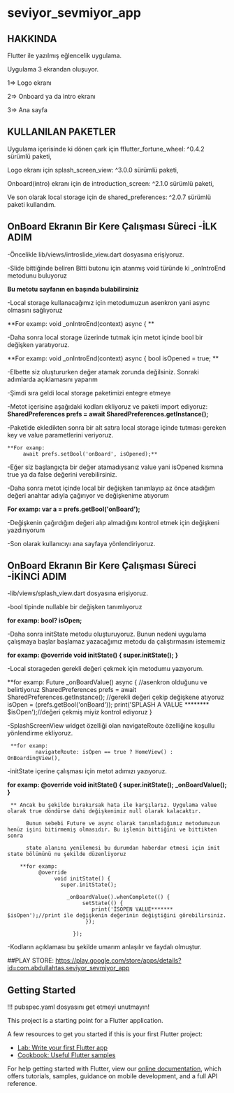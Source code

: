 # seviyor_sevmiyor_app

## HAKKINDA
Flutter ile yazılmış eğlencelik uygulama.

Uygulama 3 ekrandan oluşuyor. 

1=> Logo ekranı 

2=> Onboard ya da intro ekranı

3=> Ana sayfa

## KULLANILAN PAKETLER
Uygulama içerisinde ki dönen çark için fflutter_fortune_wheel: ^0.4.2 sürümlü paketi,

Logo ekranı için splash_screen_view: ^3.0.0 sürümlü paketi, 

Onboard(intro) ekranı için de introduction_screen: ^2.1.0 sürümlü paketi,

Ve son olarak local storage için de shared_preferences: ^2.0.7 sürümlü paketi kullandım.


## OnBoard Ekranın Bir Kere Çalışması Süreci -İLK ADIM
-Öncelikle lib/views/introslide_view.dart dosyasına erişiyoruz.

-Slide bittiğinde beliren Bitti butonu için atanmış void türünde ki _onIntroEnd metodunu buluyoruz

**Bu metotu sayfanın en başında bulabilirsiniz**

-Local storage kullanacağımız için metodumuzun asenkron yani async olmasını sağlıyoruz

**For examp:
       void _onIntroEnd(context) async { **

-Daha sonra local storage üzerinde tutmak için metot içinde bool bir değişken yaratıyoruz. 

 **For examp:
        void _onIntroEnd(context) async {
    bool isOpened = true; **
    
-Elbette siz oluştururken değer atamak zorunda değilsiniz. Sonraki adımlarda açıklamasını yaparım

-Şimdi sıra geldi local storage paketimizi entegre etmeye

-Metot içerisine aşağıdaki kodları ekliyoruz ve paketi import ediyoruz:
    **SharedPreferences prefs = await SharedPreferences.getInstance();**
    
-Paketide ekledikten sonra bir alt satıra local storage içinde tutması gereken key ve value parametlerini veriyoruz. 

    **For examp:
         await prefs.setBool('onBoard', isOpened);**
         
-Eğer siz başlangıçta bir değer atamadıysanız value yani isOpened kısmına true ya da false değerini verebilirsiniz.

-Daha sonra metot içinde local bir değişken tanımlayıp az önce atadığım değeri anahtar adıyla çağırıyor ve değişkenime atıyorum

  **For examp:
    var a = prefs.getBool('onBoard');**
    
-Değişkenin çağırdığım değeri alıp almadığını kontrol etmek için değişkeni yazdırıyorum

-Son olarak kullanıcıyı ana sayfaya yönlendiriyoruz.

## OnBoard Ekranın Bir Kere Çalışması Süreci -İKİNCİ ADIM

-lib/views/splash_view.dart dosyasına erişiyoruz.

-bool tipinde nullable bir değişken tanımlıyoruz

  **for examp:
        bool? isOpen;**
        
-Daha sonra initState metodu oluşturuyoruz. Bunun nedeni uygulama çalışmaya başlar başlamaz yazacağımız metodu da çalıştırmasını istememiz

   **for examp:
        @override
  void initState() {
    super.initState();
   }**
   
-Local storageden gerekli değeri çekmek için metodumu yazıyorum. 

  **for examp:
     Future<Null> _onBoardValue() async { //asenkron olduğunu ve belirtiyoruz
     SharedPreferences prefs = await SharedPreferences.getInstance(); //gerekli değeri çekip değişkene atıyoruz
      isOpen = (prefs.getBool('onBoard'));
      print('SPLASH A VALUE ******** $isOpen');//değeri çekmiş miyiz kontrol ediyoruz
    }
  
 -SplashScreenView widget özelliği olan navigateRoute özelliğine koşullu yönlendirme ekliyoruz.
        
     **for examp:
             navigateRoute: isOpen == true ? HomeView() : OnBoardingView(),
  
-initState içerine çalışması için metot adımızı yazıyoruz. 
        
   **for examp:
        @override
  void initState() {
    super.initState();
  _onBoardValue();
   }**
        
     ** Ancak bu şekilde bırakırsak hata ile karşılarız. Uygulama value olarak true döndürse dahi değişkenimiz null olarak kalacaktır.
        
          Bunun sebebi Future ve async olarak tanımladığımız metodumuzun henüz işini bitirmemiş olmasıdır. Bu işlemin bittiğini ve bittikten sonra
        
          state alanını yenilemesi bu durumdan haberdar etmesi için init state bölümünü nu şekilde düzenliyoruz
        
        **for examp:
              @override
                   void initState() {
                     super.initState();
   
                       _onBoardValue().whenComplete(() {
                            setState(() {
                               print('İSOPEN VALUE******* $isOpen');//print ile değişkenin değerinin değiştiğini görebilirsiniz.
                             });
        
                         });
-Kodların açıklaması bu şekilde umarım anlaşılır ve faydalı olmuştur.
       
##PLAY STORE: https://play.google.com/store/apps/details?id=com.abdullahtas.seviyor_sevmiyor_app       

## Getting Started
  !!! pubspec.yaml dosyasını get etmeyi unutmayın!

This project is a starting point for a Flutter application.

A few resources to get you started if this is your first Flutter project:

- [Lab: Write your first Flutter app](https://flutter.dev/docs/get-started/codelab)
- [Cookbook: Useful Flutter samples](https://flutter.dev/docs/cookbook)

For help getting started with Flutter, view our
[online documentation](https://flutter.dev/docs), which offers tutorials,
samples, guidance on mobile development, and a full API reference.
